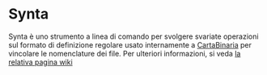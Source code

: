# Synta

Synta è uno strumento a linea di comando per svolgere svariate operazioni
sul formato di definizione regolare usato internamente a
[CartaBinaria](https://cartabinaria.students.cs.unibo.it/) per vincolare le
nomenclature dei file. Per ulteriori informazioni, si veda [la relativa pagina
wiki](https://cartabinaria.github.io/wiki/progetti-ausiliari/synta/)
